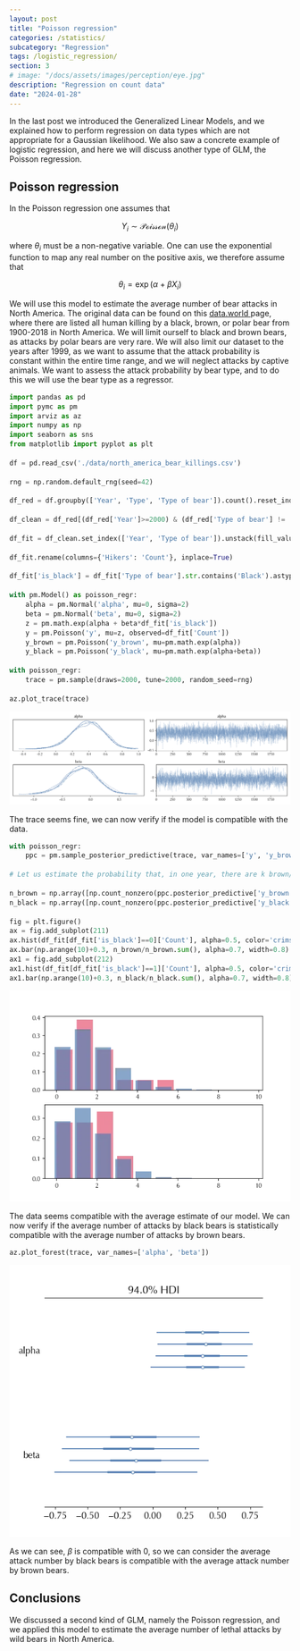 ```yaml
---
layout: post
title: "Poisson regression"
categories: /statistics/
subcategory: "Regression"
tags: /logistic_regression/
section: 3
# image: "/docs/assets/images/perception/eye.jpg"
description: "Regression on count data"
date: "2024-01-28"
---
```


In the last post we introduced the Generalized Linear Models,
and we explained how to perform regression on data types which are
not appropriate for a Gaussian likelihood.
We also saw a concrete example of logistic regression, and here we will
discuss another type of GLM, the Poisson regression.

## Poisson regression

In the Poisson regression one assumes that

$$
Y_i \sim \mathcal{Poisson}(\theta_i)
$$

where $\theta_i$ must be a non-negative variable. One can 
use the exponential function to map any real number on the
positive axis, we therefore assume that

$$
\theta_i = \exp\left(\alpha + \beta X_i\right)
$$

We will use this model to estimate the average number of
bear attacks in North America.
The original data can be found on this [data.world
](https://data.world/ajsanne/north-america-bear-killings/workspace/file?filename=north_america_bear_killings.csv)
page, where there are listed all human killing by a black, brown, or polar bear from 1900-2018 in North America.
We will limit ourself to black and brown bears, as attacks by polar bears are very rare.
We will also limit our dataset to the years after 1999, as we want to assume that the attack probability
is constant within the entire time range, and we will neglect attacks by captive animals.
We want to assess the attack probability by bear type, and to do this we will use the bear type
as a regressor.

```python
import pandas as pd
import pymc as pm
import arviz as az
import numpy as np
import seaborn as sns
from matplotlib import pyplot as plt

df = pd.read_csv('./data/north_america_bear_killings.csv')

rng = np.random.default_rng(seed=42)

df_red = df.groupby(['Year', 'Type', 'Type of bear']).count().reset_index()[['Year', 'Type', 'Type of bear', 'Hikers']]

df_clean = df_red[(df_red['Year']>=2000) & (df_red['Type of bear'] != 'Polar Bear')& (df_red['Type'] != 'Captive')]

df_fit = df_clean.set_index(['Year', 'Type of bear']).unstack(fill_value=0).stack().reset_index()[['Year', 'Type of bear', 'Hikers']]

df_fit.rename(columns={'Hikers': 'Count'}, inplace=True)

df_fit['is_black'] = df_fit['Type of bear'].str.contains('Black').astype(int)

with pm.Model() as poisson_regr:
    alpha = pm.Normal('alpha', mu=0, sigma=2)
    beta = pm.Normal('beta', mu=0, sigma=2)
    z = pm.math.exp(alpha + beta*df_fit['is_black'])
    y = pm.Poisson('y', mu=z, observed=df_fit['Count'])
    y_brown = pm.Poisson('y_brown', mu=pm.math.exp(alpha))
    y_black = pm.Poisson('y_black', mu=pm.math.exp(alpha+beta))

with poisson_regr:
    trace = pm.sample(draws=2000, tune=2000, random_seed=rng)

az.plot_trace(trace)
```

![The trace of the Poisson model](/docs/assets/images/statistics/poisson_glm/trace.webp)

The trace seems fine, we can now verify if the model is compatible with the data.

```python
with poisson_regr:
    ppc = pm.sample_posterior_predictive(trace, var_names=['y', 'y_brown', 'y_black'], random_seed=rng)

# Let us estimate the probability that, in one year, there are k brown/black bear attacks 

n_brown = np.array([np.count_nonzero(ppc.posterior_predictive['y_brown'].values.reshape(-1)==k) for k in range(10)])
n_black = np.array([np.count_nonzero(ppc.posterior_predictive['y_black'].values.reshape(-1)==k) for k in range(10)])

fig = plt.figure()
ax = fig.add_subplot(211)
ax.hist(df_fit[df_fit['is_black']==0]['Count'], alpha=0.5, color='crimson', density=True, bins=np.arange(10), width=0.8)
ax.bar(np.arange(10)+0.3, n_brown/n_brown.sum(), alpha=0.7, width=0.8)
ax1 = fig.add_subplot(212)
ax1.hist(df_fit[df_fit['is_black']==1]['Count'], alpha=0.5, color='crimson', density=True, bins=np.arange(10), width=0.8)
ax1.bar(np.arange(10)+0.3, n_black/n_black.sum(), alpha=0.7, width=0.8)
```

![The posterior predictive of the Poisson model](/docs/assets/images/statistics/poisson_glm/posterior_predictive.webp)

The data seems compatible with the average estimate of our model.
We can now verify if the average number of attacks by black bears is statistically
compatible with the average number of attacks by brown bears.

```python
az.plot_forest(trace, var_names=['alpha', 'beta'])
```

![The forest plot of our parameters](/docs/assets/images/statistics/poisson_glm/posterior.webp)

As we can see, $\beta$ is compatible with 0, so we can consider the average attack number
by black bears is compatible with the average attack number by brown bears.

## Conclusions

We discussed a second kind of GLM, namely the Poisson regression,
and we applied this model to estimate the average number of lethal
attacks by wild bears in North America.
